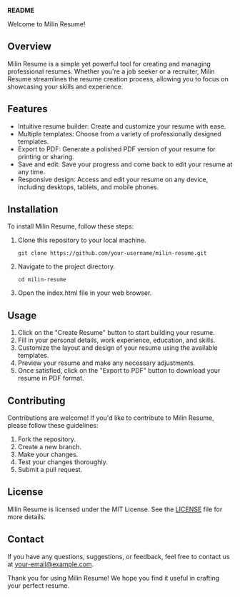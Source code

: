 **README**

Welcome to Milin Resume!

## Overview

Milin Resume is a simple yet powerful tool for creating and managing professional resumes. Whether you're a job seeker or a recruiter, Milin Resume streamlines the resume creation process, allowing you to focus on showcasing your skills and experience.

## Features

- Intuitive resume builder: Create and customize your resume with ease.
- Multiple templates: Choose from a variety of professionally designed templates.
- Export to PDF: Generate a polished PDF version of your resume for printing or sharing.
- Save and edit: Save your progress and come back to edit your resume at any time.
- Responsive design: Access and edit your resume on any device, including desktops, tablets, and mobile phones.

## Installation

To install Milin Resume, follow these steps:

1. Clone this repository to your local machine.
   ```
   git clone https://github.com/your-username/milin-resume.git
   ```

2. Navigate to the project directory.
   ```
   cd milin-resume
   ```

3. Open the index.html file in your web browser.

## Usage

1. Click on the "Create Resume" button to start building your resume.
2. Fill in your personal details, work experience, education, and skills.
3. Customize the layout and design of your resume using the available templates.
4. Preview your resume and make any necessary adjustments.
5. Once satisfied, click on the "Export to PDF" button to download your resume in PDF format.

## Contributing

Contributions are welcome! If you'd like to contribute to Milin Resume, please follow these guidelines:

1. Fork the repository.
2. Create a new branch.
3. Make your changes.
4. Test your changes thoroughly.
5. Submit a pull request.

## License

Milin Resume is licensed under the MIT License. See the [LICENSE](LICENSE) file for more details.

## Contact

If you have any questions, suggestions, or feedback, feel free to contact us at [your-email@example.com](mailto:your-email@example.com).

Thank you for using Milin Resume! We hope you find it useful in crafting your perfect resume.